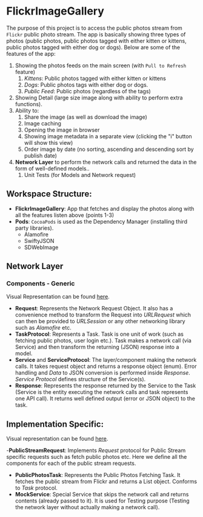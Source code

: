 # FlickrImageGallery
The purpose of this project is to access the public photos stream from `Flickr` public photo stream. The app is basically showing three types of photos (public photos, public photos tagged with either kitten or kittens, public photos tagged with either dog or dogs). Below are some of the features of the app:
1. Showing the photos feeds on the main screen (with `Pull to Refresh` feature)
    1. *Kittens*: Public photos tagged with either kitten or kittens
    2. *Dogs*: Public photos tags with either dog or dogs.
    3. *Public Feed*: Public photos (regardless of the tags)
2. Showing Detail (large size image along with ability to perform extra functions).
3. Ability to:
   1. Share the image (as well as download the image)
   2. Image caching
   3. Opening the image in browser
   4. Showing image metadata in a separate view (clicking the "i" button will show this view)
   5. Order image by date (no sorting, ascending and descending sort by publish date)
4. **Network Layer** to perform the network calls and returned the data in the form of well-defined models..
   1. Unit Tests (for Models and Network request)

## Workspace Structure:
- **FlickrImageGallery**: App that fetches and display the photos along with all the features listen above (points 1-3)
- **Pods**: `CocoaPods` is used as the Dependency Manager (installing third party libraries).
    - Alamofire
    - SwiftyJSON
    - SDWebImage


## Network Layer  
### Components - Generic  
Visual Representation can be found [here](https://goo.gl/bf7Hnc).

- **Request**: Represents the Network Request Object. It also has a convenience method to transform the Request into *URLRequest* which can then be provided to *URLSession* or any other networking library such as *Alamofire* etc.
- **TaskProtocol**: Represents a Task. Task is one unit of work (such as fetching public photos, user login etc.). Task makes a network call (via Service) and then transform the returning (JSON) response into a model.
- **Service** and **ServiceProtocol**: The layer/component making the network calls. It takes request object and returns a response object (enum). Error handling and *Data* to JSON conversion is performed inside *Response*. *Service Protocol* defines structure of the Service(s).
- **Response**: Represents the response returned by the Service to the Task (Service is the entity executing the network calls and task represents one API call). It returns well defined output (error or JSON object) to the task.

## Implementation Specific:
Visual representation can be found [here](https://goo.gl/ZeEMz1).

-**PublicStreamRequest**: Implements *Request* protocol for Public Stream specific requests such as fetch public photos etc. Here we define all the components for each of the public stream requests.
- **PublicPhotosTask**: Represents the Public Photos Fetching Task. It fetches the public stream from Flickr and returns a List object. Conforms to *Task* protocol.
- **MockService**: Special Service that skips the network call and returns contents (already passed to it). It is used for Testing purpose (Testing the network layer without actually making a network call).
